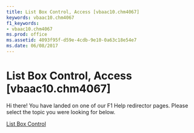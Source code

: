 ```yaml
---
title: List Box Control, Access [vbaac10.chm4067]
keywords: vbaac10.chm4067
f1_keywords:
- vbaac10.chm4067
ms.prod: office
ms.assetid: 4093f95f-d59e-4cdb-9e10-0a63c18e54e7
ms.date: 06/08/2017
---
```



# List Box Control, Access [vbaac10.chm4067]

Hi there! You have landed on one of our F1 Help redirector pages. Please select the topic you were looking for below.

[List Box Control](http://msdn.microsoft.com/library/279e2f07-9f6d-df03-812c-d232cdeb6fd7%28Office.15%29.aspx)

